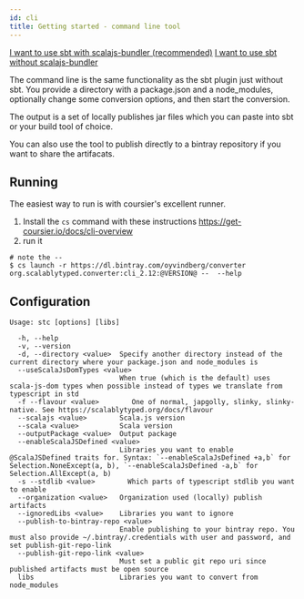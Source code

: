 ```yaml
---
id: cli
title: Getting started - command line tool
---
```


[I want to use sbt with scalajs-bundler (recommended)](plugin-no-bundler.md)
[I want to use sbt without scalajs-bundler](cli.md)

The command line is the same functionality as the sbt plugin just without sbt.
You provide a directory with a package.json and a node_modules, optionally
change some conversion options, and then start the conversion.

The output is a set of locally publishes jar files which you can paste into sbt 
or your build tool of choice.

You can also use the tool to publish directly to a bintray repository if you
 want to share the artifacats.
 
## Running
The easiest way to run is with coursier's excellent runner.

1) Install the `cs` command with these instructions https://get-coursier.io/docs/cli-overview
2) run it 

```
# note the -- 
$ cs launch -r https://dl.bintray.com/oyvindberg/converter org.scalablytyped.converter:cli_2.12:@VERSION@ --  --help
```

## Configuration
```
Usage: stc [options] [libs]

  -h, --help
  -v, --version
  -d, --directory <value>  Specify another directory instead of the current directory where your package.json and node_modules is
  --useScalaJsDomTypes <value>
                           When true (which is the default) uses scala-js-dom types when possible instead of types we translate from typescript in std
  -f --flavour <value>        One of normal, japgolly, slinky, slinky-native. See https://scalablytyped.org/docs/flavour
  --scalajs <value>        Scala.js version
  --scala <value>          Scala version
  --outputPackage <value>  Output package
  --enableScalaJSDefined <value>
                           Libraries you want to enable @ScalaJSDefined traits for. Syntax: `--enableScalaJsDefined +a,b` for Selection.NoneExcept(a, b), `--enableScalaJsDefined -a,b` for Selection.AllExcept(a, b)
  -s --stdlib <value>        Which parts of typescript stdlib you want to enable
  --organization <value>   Organization used (locally) publish artifacts
  --ignoredLibs <value>    Libraries you want to ignore
  --publish-to-bintray-repo <value>
                           Enable publishing to your bintray repo. You must also provide ~/.bintray/.credentials with user and password, and set publish-git-repo-link 
  --publish-git-repo-link <value>
                           Must set a public git repo uri since published artifacts must be open source
  libs                     Libraries you want to convert from node_modules

```
